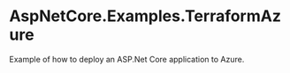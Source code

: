 # AspNetCore.Examples.TerraformAzure
Example of how to deploy an ASP.Net Core application to Azure.
